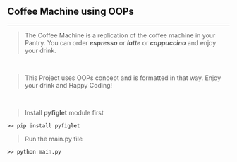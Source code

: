## Coffee Machine using OOPs
***

> The Coffee Machine is a replication of the coffee machine in your Pantry. You can order ***espresso*** or ***latte*** or ***cappuccino*** and enjoy your drink.

<br>

> This Project uses OOPs concept and is formatted in that way. Enjoy your drink and Happy Coding!


<br>

> Install **pyfiglet** module first
```
>> pip install pyfiglet
```

> Run the main.py file
```
>> python main.py

```
